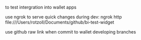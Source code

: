 to test intergration into wallet apps

use ngrok to serve quick changes during dev:
ngrok http file:///Users/rotzoll/Documents/github/bi-test-widget

use github raw link when commit to wallet developing branches